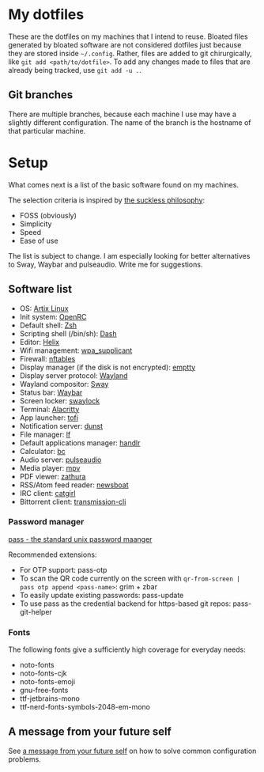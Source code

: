 # My dotfiles

These are the dotfiles on my machines that I intend to reuse.
Bloated files generated by bloated software are not considered dotfiles just because they are stored inside `~/.config`.
Rather, files are added to git chirurgically, like `git add <path/to/dotfile>`.
To add any changes made to files that are already being tracked, use `git add -u .`.

## Git branches

There are multiple branches, because each machine I use may have a slightly different configuration.
The name of the branch is the hostname of that particular machine.

# Setup

What comes next is a list of the basic software found on my machines.

The selection criteria is inspired by [the suckless philosophy](https://suckless.org/philosophy/):
- FOSS (obviously)
- Simplicity
- Speed
- Ease of use

The list is subject to change. I am especially looking for better alternatives
to Sway, Waybar and pulseaudio. Write me for suggestions.

## Software list

- OS: [Artix Linux](https://artixlinux.org/)
- Init system: [OpenRC](https://wiki.gentoo.org/wiki/OpenRC)
- Default shell: [Zsh](https://www.zsh.org/)
- Scripting shell (/bin/sh): [Dash](http://gondor.apana.org.au/~herbert/dash/)
- Editor: [Helix](https://helix-editor.com/)
- Wifi management: [wpa_supplicant](https://wiki.archlinux.org/title/Wpa_supplicant)
- Firewall: [nftables](https://www.nftables.org/)
- Display manager (if the disk is not encrypted): [emptty](https://github.com/tvrzna/emptty)
- Display server protocol: [Wayland](https://wayland.freedesktop.org/)
- Wayland compositor: [Sway](https://swaywm.org/)
- Status bar: [Waybar](https://github.com/Alexays/Waybar)
- Screen locker: [swaylock](https://github.com/swaywm/swaylock)
- Terminal: [Alacritty](https://alacritty.org/)
- App launcher: [tofi](https://github.com/philj56/tofi)
- Notification server: [dunst](https://dunst-project.org/)
- File manager: [lf](https://github.com/gokcehan/lf)
- Default applications manager: [handlr](https://github.com/chmln/handlr)
- Calculator: [bc](https://www.gnu.org/software/bc/)
- Audio server: [pulseaudio](https://www.freedesktop.org/wiki/Software/PulseAudio/)
- Media player: [mpv](https://mpv.io/)
- PDF viewer: [zathura](https://pwmt.org/projects/zathura/)
- RSS/Atom feed reader: [newsboat](https://newsboat.org/)
- IRC client: [catgirl](https://git.causal.agency/catgirl/about/)
- Bittorrent client: [transmission-cli](https://transmissionbt.com/)

### Password manager

[pass - the standard unix password maanger](https://www.passwordstore.org/)

Recommended extensions:
- For OTP support: pass-otp
- To scan the QR code currently on the screen with `qr-from-screen | pass otp append <pass-name>`: grim + zbar
- To easily update existing passwords: pass-update
- To use pass as the credential backend for https-based git repos: pass-git-helper

### Fonts

The following fonts give a sufficiently high coverage for everyday needs:
- noto-fonts
- noto-fonts-cjk
- noto-fonts-emoji
- gnu-free-fonts
- ttf-jetbrains-mono
- ttf-nerd-fonts-symbols-2048-em-mono

## A message from your future self

See [a message from your future self](https://github.com/devgioele/dotfiles/blob/zugmaschine/message-from-future-self.md)
on how to solve common configuration problems.
